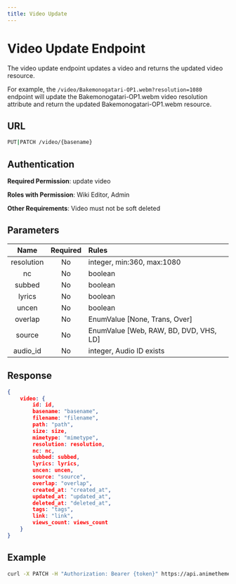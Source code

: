 ```yaml
---
title: Video Update
---
```


# Video Update Endpoint

The video update endpoint updates a video and returns the updated video resource.

For example, the `/video/Bakemonogatari-OP1.webm?resolution=1080` endpoint will update the Bakemonogatari-OP1.webm video resolution attribute and return the updated Bakemonogatari-OP1.webm resource.

## URL

```sh
PUT|PATCH /video/{basename}
```

## Authentication

**Required Permission**: update video

**Roles with Permission**: Wiki Editor, Admin

**Other Requirements**: Video must not be soft deleted

## Parameters

| Name       | Required | Rules                                  |
| :--------: | :------: | :------------------------------------- |
| resolution | No       | integer, min:360, max:1080             |
| nc         | No       | boolean                                |
| subbed     | No       | boolean                                |
| lyrics     | No       | boolean                                |
| uncen      | No       | boolean                                |
| overlap    | No       | EnumValue [None, Trans, Over]          |
| source     | No       | EnumValue [Web, RAW, BD, DVD, VHS, LD] |
| audio_id   | No       | integer, Audio ID exists               |

## Response

```json
{
    video: {
        id: id,
        basename: "basename",
        filename: "filename",
        path: "path",
        size: size,
        mimetype: "mimetype",
        resolution: resolution,
        nc: nc,
        subbed: subbed,
        lyrics: lyrics,
        uncen: uncen,
        source: "source",
        overlap: "overlap",
        created_at: "created_at",
        updated_at: "updated_at",
        deleted_at: "deleted_at",
        tags: "tags",
        link: "link",
        views_count: views_count
    }
}
```

## Example

```bash
curl -X PATCH -H "Authorization: Bearer {token}" https://api.animethemes.moe/video/Bakemonogatari-OP1.webm
```
